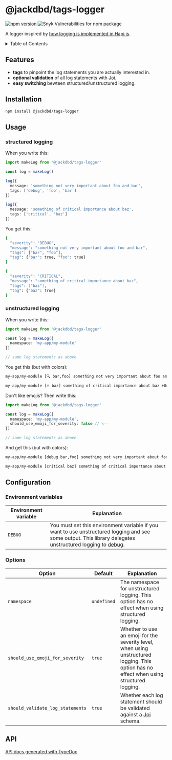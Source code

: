 # @jackdbd/tags-logger

[![npm version](https://badge.fury.io/js/@jackdbd%2Ftags-logger.svg)](https://badge.fury.io/js/@jackdbd%2Ftags-logger)
![Snyk Vulnerabilities for npm package](https://img.shields.io/snyk/vulnerabilities/npm/@jackdbd%2Ftags-logger)

A logger inspired by [how logging is implemented in Hapi.js](https://hapi.dev/tutorials/logging/).

<!-- START doctoc generated TOC please keep comment here to allow auto update -->
<!-- DON'T EDIT THIS SECTION, INSTEAD RE-RUN doctoc TO UPDATE -->
<details><summary>Table of Contents</summary>

- [Features](#features)
- [Installation](#installation)
- [Usage](#usage)
  - [structured logging](#structured-logging)
  - [unstructured logging](#unstructured-logging)
- [Configuration](#configuration)
  - [Environment variables](#environment-variables)
  - [Options](#options)
- [API](#api)

<!-- END doctoc generated TOC please keep comment here to allow auto update -->
</details>

## Features

- **tags** to pinpoint the log statements you are actually interested in.
- **optional validation** of all log statements with [Joi](https://github.com/sideway/joi).
- **easy switching** bewteen structured/unstructured logging.

## Installation

```sh
npm install @jackdbd/tags-logger
```

## Usage

### structured logging

When you write this:

```ts
import makeLog from '@jackdbd/tags-logger'

const log = makeLog()

log({
  message: 'something not very important about foo and bar',
  tags: ['debug', 'foo', 'bar']
})

log({
  message: 'something of critical importance about baz',
  tags: ['critical', 'baz']
})
```

You get this:

```sh
{
  "severity": "DEBUG",
  "message": "something not very important about foo and bar",
  "tags": ["bar", "foo"],
  "tag": {"bar": true, "foo": true}
}

{
  "severity": "CRITICAL",
  "message": "something of critical importance about baz",
  "tags": ["baz"],
  "tag": {"baz": true}
}
```

### unstructured logging

When you write this:

```ts
import makeLog from '@jackdbd/tags-logger'

const log = makeLog({
  namespace: 'my-app/my-module'
})

// same log statements as above
```

You get this (but with colors):

```sh
my-app/my-module [🔍 bar,foo] something not very important about foo and bar +0ms

my-app/my-module [🔥 baz] something of critical importance about baz +0ms
```

Don't like emojis? Then write this:

```ts
import makeLog from '@jackdbd/tags-logger'

const log = makeLog({
  namespace: 'my-app/my-module',
  should_use_emoji_for_severity: false // <--
})

// same log statements as above
```

And get this (but with colors):

```sh
my-app/my-module [debug bar,foo] something not very important about foo and bar +0ms

my-app/my-module [critical baz] something of critical importance about baz +0ms
```

## Configuration

### Environment variables

| Environment variable | Explanation |
| --- | --- |
| `DEBUG` | You must set this environment variable if you want to use unstructured logging and see some output. This library delegates unstructured logging to [debug](https://github.com/debug-js/debug).

### Options

| Option | Default | Explanation |
| --- | --- | --- |
| `namespace` | `undefined` | The namespace for unstructured logging. This option has no effect when using structured logging. |
| `should_use_emoji_for_severity` | `true` | Whether to use an emoji for the severity level, when using unstructured logging. This option has no effect when using structured logging. |
| `should_validate_log_statements` | `true` | Whether each log statement should be validated against a [Joi](https://github.com/sideway/joi) schema. |

## API

[API docs generated with TypeDoc](https://jackdbd.github.io/calderone/tags-logger/)
